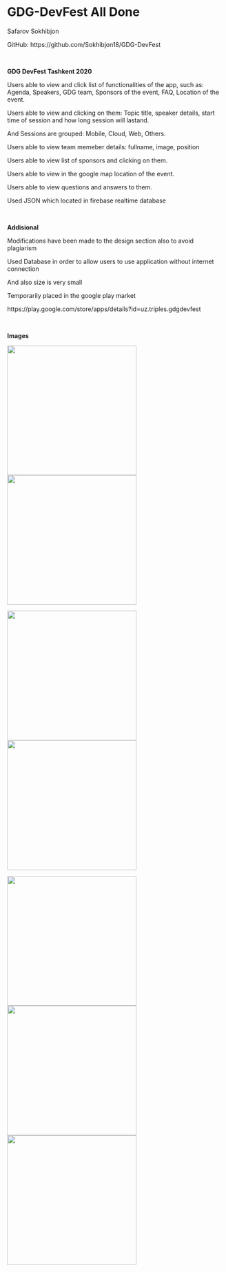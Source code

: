 # GDG-DevFest All Done
Safarov Sokhibjon
<p>GitHub: https://github.com/Sokhibjon18/GDG-DevFest </p>
<p><br></p>
<p><b>GDG DevFest Tashkent 2020</b></p>
<p>Users able to view and click list of functionalities of the app, such as: Agenda, Speakers, GDG team, Sponsors of the event, FAQ, Location of the event.</p>
<p>Users able to view and clicking on them: Topic title, speaker details, start time of session and how long session will lastand.</p>
<p>And Sessions are grouped: Mobile, Cloud, Web, Others.</p>
<p>Users able to view team memeber details: fullname, image, position</p>
<p>Users able to view list of sponsors and clicking on them.</p>
<p>Users able to view in the google map location of the event.</p>
<p>Users able to view questions and answers to them.</p>
<p>Used JSON which located in firebase realtime database</p>
<p><br></p>
<p><b>Addisional</b></p>
<p>Modifications have been made to the design section also to avoid plagiarism</p>
<p>Used Database in order to allow users to use application without internet connection</p>
<p>And also size is very small</p>
<p>Temporarily placed in the google play market</p>
<p>https://play.google.com/store/apps/details?id=uz.triples.gdgdevfest</p>
<p><br></p>
<p><b>Images</b></p>
<p float="left">
<img src="ReadMeImages/image1(3).png" width=300> 
<img src="ReadMeImages/image1.png" width=300> 
</p>
<p float="left">
<img src="ReadMeImages/image1(2).png" width=300> 
<img src="ReadMeImages/image1(1).png" width=300> 
</p>
<p float="left">
<img src="ReadMeImages/Screenshot_1601701172.png" width=300> 
<img src="ReadMeImages/Screenshot_1601581486.png" width=300> 
<img src="ReadMeImages/Screenshot_1601701406.png" width=300> 
</p>
